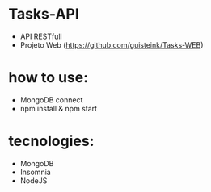 # Tasks-API
 - API RESTfull
 - Projeto Web (https://github.com/guisteink/Tasks-WEB)

# how to use:
 - MongoDB connect
 - npm install & npm start
 
# tecnologies:
  - MongoDB
  - Insomnia
  - NodeJS
